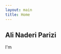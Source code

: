 ```yaml
---
layout: main
title: Home
---
```


<style>
    body 
    {
        background: url("/assets/hero2.jpg") center no-repeat;
        background-size: cover;

    }

    @media (prefers-color-scheme: dark) {
    body {
        background-color: #1b1b1b;
    }

    @media (prefers-color-scheme: light) {
    body {
        background-color: #fff;
    }
}
</style>


<section id="hero" class="d-flex flex-column justify-content-center">
    <div class="container" data-aos="zoom-in" data-aos-delay="100">
      <h1>Ali Naderi Parizi</h1>
      <p>I'm <span class="typed" data-typed-items="SoftWare Engineer, Developer, Hacker, a Free Geek"></span></p>
    </div>
</section><!-- End Hero -->

